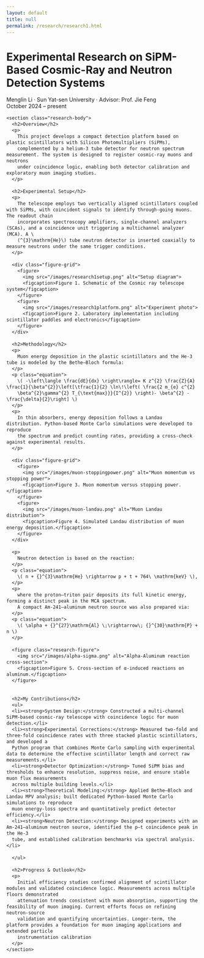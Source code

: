 ```yaml
---
layout: default
title: null
permalink: /research/research1.html
---
```


<html lang="en">
<head>
  <meta charset="UTF-8">
  <title>Experimental Research on SiPM-Based Cosmic-Ray and Neutron Detection Systems</title>
  <link rel="stylesheet" href="research.css">
  <!-- MathJax -->
  <script src="https://polyfill.io/v3/polyfill.min.js?features=es6"></script>
  <script id="MathJax-script" async
    src="https://cdn.jsdelivr.net/npm/mathjax@3/es5/tex-mml-chtml.js">
  </script>
</head>
<body>
<div id="research-detail">
  <div class="content-card">
    <h1 class="page__title">
      Experimental Research on SiPM-Based Cosmic-Ray and Neutron Detection Systems
    </h1>
    <p class="meta">
      Menglin Li · Sun Yat-sen University · Advisor: Prof. Jie Feng<br>
      October 2024 – present
    </p>

    <section class="research-body">
      <h2>Overview</h2>
      <p>
        This project develops a compact detection platform based on plastic scintillators with Silicon Photomultipliers (SiPMs), 
        complemented by a helium-3 tube detector for neutron spectrum measurement. The system is designed to register cosmic-ray muons and neutrons 
        under coincidence logic, enabling both detector calibration and exploratory muon imaging studies.
      </p>

      <h2>Experimental Setup</h2>
      <p>
        The telescope employs two vertically aligned scintillators coupled with SiPMs, with coincident signals to identify through-going muons. The readout chain 
        incorporates spectroscopy amplifiers, single-channel analyzers (SCAs), and a coincidence unit triggering a multichannel analyzer (MCA). A \
        (^{3}\mathrm{He}\) tube neutron detector is inserted coaxially to measure neutrons under the same trigger conditions.
      </p>

      <div class="figure-grid">
        <figure>
          <img src="/images/research1setup.png" alt="Setup diagram">
          <figcaption>Figure 1. Schematic of the Cosmic ray telescope system</figcaption>
        </figure>
        <figure>
          <img src="/images/research1platform.png" alt="Experiment photo">
          <figcaption>Figure 2. Laboratory implementation including scintillator paddles and electronics</figcaption>
        </figure>
      </div>

      <h2>Methodology</h2>
      <p>
        Muon energy deposition in the plastic scintillators and the He-3 tube is modeled by the Bethe–Bloch formula:
      </p>
      <p class="equation">
        \( -\left\langle \frac{dE}{dx} \right\rangle= K z^{2} \frac{Z}{A} \frac{1}{\beta^{2}}\left[\tfrac{1}{2} \ln\!\left( \frac{2 m_{e} c^{2} 
        \beta^{2}\gamma^{2} T_{\text{max}}}{I^{2}} \right)- \beta^{2} - \frac{\delta}{2}\right] \)
      </p>
      <p>
        In thin absorbers, energy deposition follows a Landau distribution. Python-based Monte Carlo simulations were developed to reproduce 
        the spectrum and predict counting rates, providing a cross-check against experimental results.
      </p>

      <div class="figure-grid">
        <figure>
          <img src="/images/muon-stoppingpower.png" alt="Muon momentum vs stopping power">
          <figcaption>Figure 3. Muon momentum versus stopping power.</figcaption>
        </figure>
        <figure>
          <img src="/images/muon-landau.png" alt="Muon Landau distribution">
          <figcaption>Figure 4. Simulated Landau distribution of muon energy deposition.</figcaption>
        </figure>
      </div>

      <p>
        Neutron detection is based on the reaction:
      </p>
      <p class="equation">
        \( n + {}^{3}\mathrm{He} \rightarrow p + t + 764\ \mathrm{keV} \),
      </p>
      <p>
        where the proton–triton pair deposits its full kinetic energy, forming a distinct peak in the MCA spectrum. 
        A compact Am-241–aluminum neutron source was also prepared via:
      </p>
      <p class="equation">
        \( \alpha + {}^{27}\mathrm{Al} \;\rightarrow\; {}^{30}\mathrm{P} + n \)
      </p>
      
      <figure class="research-figure">
        <img src="/images/alpha-sigma.png" alt="Alpha-Aluminum reaction cross-section">
        <figcaption>Figure 5. Cross-section of α-induced reactions on aluminum.</figcaption>
      </figure>


      <h2>My Contributions</h2>
      <ul>
      <li><strong>System Design:</strong> Constructed a multi-channel SiPM-based cosmic-ray telescope with coincidence logic for muon detection.</li>
      <li><strong>Experimental Corrections:</strong> Measured two-fold and three-fold coincidence rates with three stacked plastic scintillators, and developed a 
      Python program that combines Monte Carlo sampling with experimental data to determine the effective scintillator length and correct raw measurements.</li>   
      <li><strong>Detector Optimization:</strong> Tuned SiPM bias and thresholds to enhance resolution, suppress noise, and ensure stable muon flux measurements 
      across multiple building levels.</li>
      <li><strong>Theoretical Modeling:</strong> Applied Bethe–Bloch and Landau MPV analysis; built dedicated Python-based Monte Carlo simulations to reproduce 
      muon energy-loss spectra and quantitatively predict detector efficiency.</li>
      <li><strong>Neutron Detection:</strong> Designed experiments with an Am-241–aluminum neutron source, identified the p–t coincidence peak in the He-3 
      tube, and established calibration benchmarks via spectral analysis.</li>

      </ul>

      <h2>Progress & Outlook</h2>
      <p>
        Initial efficiency studies confirmed alignment of scintillator modules and validated coincidence logic. Measurements across multiple floors demonstrated 
        attenuation trends consistent with muon absorption, supporting the feasibility of muon imaging. Current efforts focus on refining neutron-source 
        validation and quantifying uncertainties. Longer-term, the platform provides a foundation for muon imaging applications and extended particle 
        instrumentation calibration
      </p>
    </section>
  </div>
</div>
</body>
</html>
